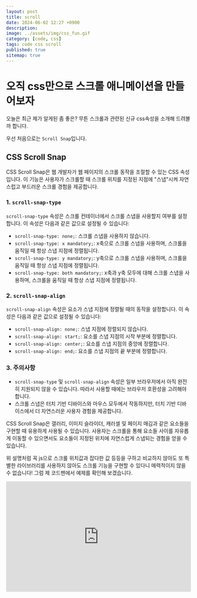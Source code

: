```yaml
---
layout: post
title: scroll
date: 2024-06-02 12:27 +0900
description: 
image: ../assets/img/css_fun.gif
category: [code, css]
tags: code css scroll
published: true
sitemap: true
---
```


# 오직 css만으로 스크롤 애니메이션을 만들어보자

오늘은 최근 제가 알게된 좀 좋은? 무튼 스크롤과 관련된 신규 css속성을 소개해 드려볼까 합니다.

우선 처음으로는 `Scroll Snap`입니다.

## CSS Scroll Snap

CSS Scroll Snap은 웹 개발자가 웹 페이지의 스크롤 동작을 조절할 수 있는 CSS 속성입니다. 이 기능은 사용자가 스크롤할 때 스크롤 위치를 지정된 지점에 "스냅"시켜 자연스럽고 부드러운 스크롤 경험을 제공합니다.

### 1. `scroll-snap-type`

`scroll-snap-type` 속성은 스크롤 컨테이너에서 스크롤 스냅을 사용할지 여부를 설정합니다. 이 속성은 다음과 같은 값으로 설정될 수 있습니다:

- `scroll-snap-type: none;`: 스크롤 스냅을 사용하지 않습니다.
- `scroll-snap-type: x mandatory;`: x축으로 스크롤 스냅을 사용하며, 스크롤을 움직일 때 항상 스냅 지점에 정렬됩니다.
- `scroll-snap-type: y mandatory;`: y축으로 스크롤 스냅을 사용하며, 스크롤을 움직일 때 항상 스냅 지점에 정렬됩니다.
- `scroll-snap-type: both mandatory;`: x축과 y축 모두에 대해 스크롤 스냅을 사용하며, 스크롤을 움직일 때 항상 스냅 지점에 정렬됩니다.

### 2. `scroll-snap-align`

`scroll-snap-align` 속성은 요소가 스냅 지점에 정렬될 때의 동작을 설정합니다. 이 속성은 다음과 같은 값으로 설정될 수 있습니다:

- `scroll-snap-align: none;`: 스냅 지점에 정렬되지 않습니다.
- `scroll-snap-align: start;`: 요소를 스냅 지점의 시작 부분에 정렬합니다.
- `scroll-snap-align: center;`: 요소를 스냅 지점의 중앙에 정렬합니다.
- `scroll-snap-align: end;`: 요소를 스냅 지점의 끝 부분에 정렬합니다.

### 3. 주의사항

- `scroll-snap-type` 및 `scroll-snap-align` 속성은 일부 브라우저에서 아직 완전히 지원되지 않을 수 있습니다. 따라서 사용할 때에는 브라우저 호환성을 고려해야 합니다.
- 스크롤 스냅은 터치 기반 디바이스와 마우스 모두에서 작동하지만, 터치 기반 디바이스에서 더 자연스러운 사용자 경험을 제공합니다.

CSS Scroll Snap은 갤러리, 이미지 슬라이더, 캐러셀 및 페이지 매김과 같은 요소들을 구현할 때 유용하게 사용될 수 있습니다. 사용자는 스크롤을 통해 요소들 사이를 자유롭게 이동할 수 있으면서도 요소들이 지정된 위치에 자연스럽게 스냅되는 경험을 얻을 수 있습니다.

위 설명처럼 꼭 js으로 스크롤 위치값과 잡다한 값 등등을 구하고 비교하지 않아도 또 특별한 라이브러리를 사용하지 않아도 스크롤 기능을 구현할 수 있다니 매력적이지 않을 수 없습니다! 그럼 제 코드펜에서 예제를 확인해 보겠습니다.

<iframe height="300" style="width: 100%;" scrolling="no" title="scroll snap (scroll css)" src="https://codepen.io/_Babo_/embed/gOJmjNL?default-tab=html%2Cresult" frameborder="no" loading="lazy" allowtransparency="true" allowfullscreen="true">
  See the Pen <a href="https://codepen.io/_Babo_/pen/gOJmjNL">
  scroll snap (scroll css)</a> by alex (<a href="https://codepen.io/_Babo_">@_Babo_</a>)
  on <a href="https://codepen.io">CodePen</a>.
</iframe>